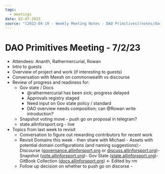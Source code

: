 ```yaml
---
tags:
  - meetings
date: 02-07-2023
source: "[2022-04-19 - Weekly Meeting Notes - DAO Primitives](notes/dao-primitives/primitives-archive/primitives-docs/2022-04-19%20-%20Weekly%20Meeting%20Notes%20-%20DAO%20Primitives.md)"
---
```


# DAO Primitives Meeting - **7/2/23**

- Attendees: Ananth, Rathermercurial, Rowan
- Intro to guests
- Overview of project and work (if interesting to guests)
- Conversation with Meesh on commonwealth vs discourse 
- Review of progress and readiness for:
	- Gov state / Docs
		- @rathermercurial has been sick; progress delayed
		- Approvals registry staged
		- Need input on Gov state policy / standard
		- DAO overview needs composition; can @Rowan  write introduction?
	- Snapshot voting move - push go on proposal in telegram?
	- state.allinforsport.org - live
- Topics from last week to revisit
	- Conversation to figure out rewarding contributors for recent work 
	- Revisit Domains this week - then share with Michael - Assets with potential domain configurations (and naming suggestions):- Discourse ([governance.allinforsport.org](https://governance.allinforsport.org) or [discuss.allinforsport.org](https://discussion.allinforsport.org))- Snapshot ([vote.allinforsport.org](https://vote.allinforsport.org))- Gov State ([state.allinforsport.org](https://governance.docs.allinforsport.org))- GitBook Collection ([docs.allinforsport.org](https://docs.allinforsport.org)) <- Edited by rm
	- Follow up decision on whether to push go on discorse -